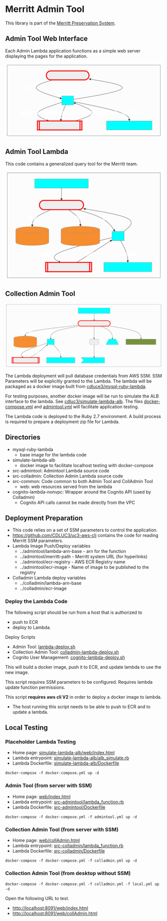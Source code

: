 # Merritt Admin Tool

This library is part of the [Merritt Preservation System](https://github.com/CDLUC3/mrt-doc).

## Admin Tool Web Interface 
Each Admin Lambda application functions as a simple web server displaying the pages for the application.

[![Admin Tool Web App](https://github.com/CDLUC3/mrt-doc/raw/main/diagrams/admin-spa.mmd.svg)](https://cdluc3.github.io/mrt-doc/diagrams/admin-spa)

## Admin Tool Lambda
This code contains a generalized query tool for the Merritt team.

[![Admin Tool Flow Chart](https://github.com/CDLUC3/mrt-doc/raw/main/diagrams/admin-lambda.mmd.svg)](https://cdluc3.github.io/mrt-doc/diagrams/admin-lambda)

## Collection Admin Tool

[![Colladmin Tool Flow Chart](https://github.com/CDLUC3/mrt-doc/raw/main/diagrams/colladmin.mmd.svg)](https://cdluc3.github.io/mrt-doc/diagrams/colladmin)

The Lambda deployment will pull database credentials from AWS SSM.  SSM Parameters will be explicitly granted to the Lambda.  The lambda will be packaged as a docker image built from [cdluce3/mysql-ruby-lambda](mysql-ruby-lambda).

For testing purposes, another docker image will be run to simulate the ALB interface to the lambda.  See [cdluc3/simulate-lambda-alb](simulate-lambda-alb).  The files [docker-compose.yml](docker-compose.yml) and [admintool.yml](admintool.yml) will facilitate application testing.

The Lambda code is deployed to the Ruby 2.7 environment.  A build process is required to prepare a deployment zip file for Lambda.

## Directories
- mysql-ruby-lambda
  - base image for the lambda code
- simulate-lambda-alb
  - docker image to facilitate localhost testing with docker-compose
- src-admintool: Admintool Lambda source code
- src-colladmin: Collection Admin Lambda source code
- src-common: Code common to both Admin Tool and CollAdmin Tool
  - web: web resources served from the lambda
- cognito-lambda-nonvpc: Wrapper around the Cognito API (used by Colladmin)
  - Cognito API calls cannot be made directly from the VPC 
## Deployment Preparation
- This code relies on a set of SSM parameters to control the application.
- https://github.com/CDLUC3/uc3-aws-cli contains the code for reading Merritt SSM parameters.
- Lambda Image Push/Deploy variables
  - ../admintool/lambda-arn-base - arn for the function
  - ../admintool/merritt-path - Merritt system URL (for hyperlinks)
  - ../admintool/ecr-registry - AWS ECR Registry name
  - ../admintool/ecr-image - Name of image to be published to the registry
- Colladmin Lambda deploy variables
  - ../colladmin/lambda-arn-base
  - ../colladmin/ecr-image
### Deploy the Lambda Code

The following script should be run from a host that is authorized to 
- push to ECR
- deploy to Lambda.

Deploy Scripts
- Admin Tool: [lambda-deploy.sh](lambda-deploy.sh)
- Collection Admin Tool: [colladmin-lambda-deploy.sh](colladmin-lambda-deploy.sh)
- Cognito User Management: [cognito-lambda-deploy.sh](colladmin-lambda-deploy.sh)

This will build a docker image, push it to ECR, and update lambda to use the new image.

This script requires SSM parameters to be configured.  Requires lambda update function permissions.

This script **requires aws cli V2** in order to deploy a docker image to lambda.  
- The host running this script needs to be able to push to ECR and to update a lambda.

## Local Testing

### Placeholder Lambda Testing
- Home page: [simulate-lambda-alb/web/index.html](simulate-lambda-alb/web/index.html)
- Lambda entrypoint: [simulate-lambda-alb/alb_simulate.rb](simulate-lambda-alb/alb_simulate.rb)
- Lambda Dockerfile: [simulate-lambda-alb/Dockerfile](simulate-lambda-alb/Dockerfile)

```
docker-compose -f docker-compose.yml up -d
```

### Admin Tool (from server with SSM)
- Home page: [web/index.html](web/index.html)
- Lambda entrypoint: [src-admintool/lambda_function.rb](src-admintool/lambda_function.rb)
- Lambda Dockerfile: [src-admintool/Dockerfile](src-admintool/Dockerfile)
```
docker-compose -f docker-compose.yml -f admintool.yml up -d
```

### Collection Admin Tool (from server with SSM)
- Home page: [web/collAdmin.html](web/collAdmin.html)
- Lambda entrypoint: [src-colladmin/lambda_function.rb](src-colladmin/lambda_function.rb)
- Lambda Dockerfile: [src-colladmin/Dockerfile](src-colladmin/Dockerfile)
```
docker-compose -f docker-compose.yml -f colladmin.yml up -d
```

### Collection Admin Tool (from desktop without SSM)
```
docker-compose -f docker-compose.yml -f colladmin.yml -f local.yml up -d
```

Open the following URL to test.

- [http://localhost:8091/web/index.html](http://localhost:8091/web/index.html)
- [http://localhost:8091/web/collAdmin.html](http://localhost:8091/web/collAdmin.html)
